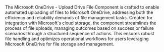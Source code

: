 The Microsoft OneDrive - Upload Drive File Component is crafted to enable automated uploading of files to Microsoft OneDrive, addressing both the efficiency and reliability demands of file management tasks. Created for integration with Microsoft's cloud storage, the component streamlines the process of file uploads, managing outcomes based on success or failure scenarios through a structured sequence of actions. This ensures robust file handling and optimizes operational workflows for users leveraging Microsoft OneDrive for file storage and management.
